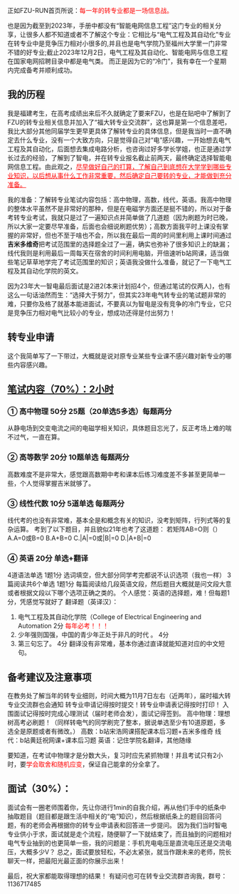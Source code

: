 正如FZU-RUN首页所说：<font color="red">每一年的转专业都是一场信息战。</font>

也是因为截至到2023年，手册中都没有“智能电网信息工程”这门专业的相关分享，让很多人都不知道或者不了解这个专业：它相比与“电气工程及其自动化”专业在转专业中是竞争压力相对小很多的,并且也是电气学院乃至福州大学里一门非常不错的好专业;截止2023年12月2日，电气工程及其自动化、智能电网与信息工程在国家电网招聘目录中都是电气类。
而正是因为它的“冷门”，我有幸在一个星期内完成备考并顺利成功。

## 我的历程
我是福建考生，在高考成绩出来后不久就确定了要来FZU，也是在贴吧中了解到了FZU的转专业相关信息并加入了“福大转专业交流群”，这也算是第一个信息差吧，我比大部分其他同届学生更早更具体了解转专业的具体信息，但是我当时一直不确定去什么专业，没有一个大致方向，只是觉得自己对“电”感兴趣，一开始想去电气工程及其自动化，后面想去集成电路分析，也咨询过好多学长学姐，也正是通过学长过去的经验，了解到了智电，并在转专业报名截止前两天，最终确定选择智能电网信息工程。由此观之，<font color="red"><u>尽早做好自己的打算，了解自己到底想在大学学到哪些专业知识，以后想从事什么工作非常重要，然后确定自己要转的专业，才能做到充分准备。</u></font>

我的准备：了解转专业笔试内容包括：高中物理，高数，线代，英语。我高中物理的整体水平虽然不是非常好的那种，但是在电磁学方面还是挺不错的，所以对于备考转专业考试，我就只是过了一遍知识点并简单做了几道题（因为刷题为时已晚，所以大家一定要尽早准备，后面也会细说刷题优势）；高数方面我平时上课没有掌握的非常好，但也不至于啥也不会，所以我在最后一周的时间里利用上课时间通过**吉米多维奇**把考试范围里的选择题全过了一遍，确实也弥补了很多知识上的缺漏；线代我则是利用最后一周每天在宿舍的时间利用电脑，开倍速听b站网课，适当做些笔记草草地学完了考试范围里的知识；英语我没做什么准备，就记了一下电气工程及其自动化学院的英文。

因为23年大一智电最后面试是2进2(本来计划招4个，但通过笔试的仅两人)，也有这么一句话油然而生：“选择大于努力”，但其实23年电气转专业的笔试题非常的难，只要你及格了就基本能进面试，不要真以为智电是没有竞争的冷门专业，它只是竞争压力相对电气比较小的专业，想成功还得是付出努力！

## 转专业申请
这个我简单写了一下带过，大概就是说对原专业某些专业课不感兴趣对新专业的哪些内容感兴趣。

## <u>笔试内容（70%）：2小时</u>

### ① 高中物理 50分 25题（20单选5多选）每题两分
从静电场到交变电流之间的电磁学相关知识，具体题目忘光了，反正考场上难的喘不过气，一直在算。

### ② 高等数学 20分 10题单选  每题两分
高数难度不是非常大，感觉跟高数期中考和课本后练习难度差不多甚至更简单一些，个人觉得掌握吉米就够了。

### ③ 线性代数 10分 5道单选  每题两分
线代考的也没有非常难，基本全是和概念有关的知识，没考到矩阵，行列式等的复杂运算。
考到了以下题目，并且貌似21年也考了这道题：
若矩阵AB=O则（） A.A=0或B=0 B.A+B=0 C.|A|=0或|B|=0 D.|A+B|=0

### ④ 英语  20分 单选+翻译
4道语法单选 1题1分
选词填空，但大部分同学考完都说不认识选项（我也一样）
3篇阅读共6个单选 1题1分
每篇阅读给几段英语文段，然后题目大概就是问文段大意或者根据文段以下哪个选项正确之类的。
个人感觉：英语的选择题，难！但每题1分，凭感觉写就好了
翻译题（英译汉）：
1. 电气工程及其自动化学院（College of Electrical Engineering and Automation 2分 <font color="red">每年必考！！！</font>
2. 少年强则国强，中国的青少年正处于非凡的时代 。  4分
3. 第三句忘了。    4分
翻译没有非常难，基本你通过直译就能知道对应的中文短句。

## 备考建议及注意事项
在教务处了解当年的转专业细则，时间大概为11月7日左右（近两年），届时福大转专业交流群也会通知
转专业申请记得按时提交！转专业申请表记得按时打印！
入围面试记得按时完成心理测试（届时老师会发），面试记得签到。
高中物理：理想树高考必刷题！（同样转电气的同学刷完了整本，据说单选至少有10道原题，多选全是原题或者有微改。）
高数：b站宋浩网课搭配课本后习题+吉米多维奇
线代：b站黄廷祝网课+课本后习题
英语：记住学院名翻译，其他随缘

要知道，在考试中物理才是分数大头，复习时应先紧抓物理！并且考试只有2小时，要<font color="red">学会取舍和随机应变</font>，保证自己能拿的分全拿了。

## 面试（30%）：
面试会有一圈老师围着你，先让你进行1min的自我介绍，再从他们手中的纸条中抽取题目（题目都是跟生活中相关的“电”知识），然后根据纸条上的题目回答问题，有的老师会再根据你的转专业申请表和回答进一步提问。
因为我们当时智电专业供小于求，面试就是走个流程，随便聊了一下就结束了，而且抽到的问题相对电气专业抽到的也更简单一些，我的问题是：手机充电电压是直流电压还是交流电压，大概多少V？
总之，面试要放轻松，不必太紧张，就当作跟未来的老师，院长聊天一样，把最阳光最正面的你展示出来！

最后，祝大家都能取得理想的结果！
有疑问也可在转专业交流群咨询我，群号：1136717485
